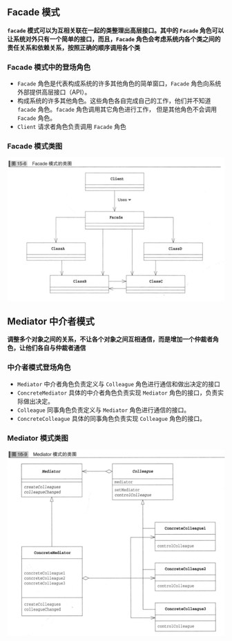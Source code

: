 ## Facade 模式

__`facade` 模式可以为互相关联在一起的类整理出高层接口。其中的 `Facade` 角色可以让系统对外只有一个简单的接口，而且，`Facade` 
角色会考虑系统内各个类之间的责任关系和依赖关系，按照正确的顺序调用各个类__

### Facade 模式中的登场角色

* `Facade` 角色是代表构成系统的许多其他角色的简单窗口，`Facade` 角色向系统外部提供高层接口（API）。
* 构成系统的许多其他角色。这些角色各自完成自己的工作，他们并不知道 `facade` 角色。`facade` 角色调用其它角色进行工作，
  但是其他角色不会调用 `Facade` 角色。
* `Client` 请求者角色负责调用 `Facade` 角色

### Facade 模式类图

![](./ClassDiagram/facade模式类图.png)

## Mediator 中介者模式

__调整多个对象之间的关系，不让各个对象之间互相通信，而是增加一个仲裁者角色，让他们各自与仲裁者通信__

### 中介者模式登场角色

* `Mediator` 中介者角色负责定义与 `Colleague` 角色进行通信和做出决定的接口
* `ConcreteMediator` 具体的中介者角色负责实现 `Mediator` 角色的接口，负责实际做出决定。
* `Colleague` 同事角色负责定义与 `Mediator` 角色进行通信的接口。
* `ConcreteColleague` 具体的同事角色负责实现 `Colleague` 角色的接口。

### Mediator 模式类图

![](./ClassDiagram/Mediator模式类图.png)

